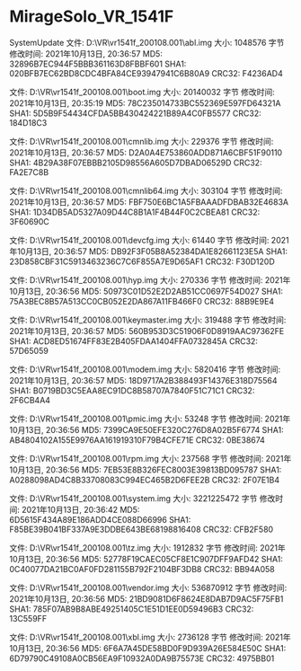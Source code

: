 # MirageSolo_VR_1541F
SystemUpdate
文件: D:\VR\vr1541f_200108.001\abl.img
大小: 1048576 字节
修改时间: 2021年10月13日, 20:36:57
MD5: 32896B7EC944F5BBB361163D8FBBF601
SHA1: 020BFB7EC62BD8CDC4BFA84CE93947941C6B80A9
CRC32: F4236AD4

文件: D:\VR\vr1541f_200108.001\boot.img
大小: 20140032 字节
修改时间: 2021年10月13日, 20:35:19
MD5: 78C235014733BC552369E597FD64321A
SHA1: 5D5B9F54434CFDA5BB430424221B89A4C0FB5577
CRC32: 184D18C3

文件: D:\VR\vr1541f_200108.001\cmnlib.img
大小: 229376 字节
修改时间: 2021年10月13日, 20:36:57
MD5: D2A0A4E753860ADD871A6CBF51F90110
SHA1: 4B29A38F07EBBB2105D98556A605D7DBAD06529D
CRC32: FA2E7C8B

文件: D:\VR\vr1541f_200108.001\cmnlib64.img
大小: 303104 字节
修改时间: 2021年10月13日, 20:36:57
MD5: FBF750E6BC1A5FBAAADFDBAB32E4683A
SHA1: 1D34DB5AD5327A09D44C8B1A1F4B44F0C2CBEA81
CRC32: 3F60690C

文件: D:\VR\vr1541f_200108.001\devcfg.img
大小: 61440 字节
修改时间: 2021年10月13日, 20:36:57
MD5: DB92F3F05B8A52384DA1E82661123E5A
SHA1: 23D858CBF31C5913463236C7C6F855A7E9D65AF1
CRC32: F30D120D

文件: D:\VR\vr1541f_200108.001\hyp.img
大小: 270336 字节
修改时间: 2021年10月13日, 20:36:56
MD5: 50973C01D52E2D2AB51CC0697F54D027
SHA1: 75A3BEC8B57A513CC0CB052E2DA867A11FB466F0
CRC32: 88B9E9E4

文件: D:\VR\vr1541f_200108.001\keymaster.img
大小: 319488 字节
修改时间: 2021年10月13日, 20:36:57
MD5: 560B953D3C51906F0D8919AAC97362FE
SHA1: ACD8ED51674FF83E2B405FDAA1404FFA0732845A
CRC32: 57D65059

文件: D:\VR\vr1541f_200108.001\modem.img
大小: 5820416 字节
修改时间: 2021年10月13日, 20:36:57
MD5: 18D9717A2B388493F14376E318D75564
SHA1: B0719BD3C5EAA8EC91DC8B58707A7840F51C71C1
CRC32: 2F6CB4A4

文件: D:\VR\vr1541f_200108.001\pmic.img
大小: 53248 字节
修改时间: 2021年10月13日, 20:36:56
MD5: 7399CA9E50EFE320C276D8A02B5F6774
SHA1: AB4804102A155E9976AA161919310F79B4CFE71E
CRC32: 0BE38674

文件: D:\VR\vr1541f_200108.001\rpm.img
大小: 237568 字节
修改时间: 2021年10月13日, 20:36:56
MD5: 7EB53E8B326FEC8003E39813BD095787
SHA1: A0288098AD4C8B33708083C994EC465B2D6FEE2B
CRC32: 2F07E1B4

文件: D:\VR\vr1541f_200108.001\system.img
大小: 3221225472 字节
修改时间: 2021年10月13日, 20:36:42
MD5: 6D5615F434A89E186ADD4CE088D66996
SHA1: F85BE39B041BF337A9E3DDBE643BE68198816408
CRC32: CFB2F580

文件: D:\VR\vr1541f_200108.001\tz.img
大小: 1912832 字节
修改时间: 2021年10月13日, 20:36:56
MD5: 52778F19CAEC05CF8E1C907DFF9AFD42
SHA1: 0C40077DA21BC0AF0FD281155B792F2104BF3DB8
CRC32: BB94A058

文件: D:\VR\vr1541f_200108.001\vendor.img
大小: 536870912 字节
修改时间: 2021年10月13日, 20:36:56
MD5: 21BD9081D6F8624E8DAB7D9AC5F75FB1
SHA1: 785F07AB9B8ABE49251405C1E51D1EE0D59496B3
CRC32: 13C559FF

文件: D:\VR\vr1541f_200108.001\xbl.img
大小: 2736128 字节
修改时间: 2021年10月13日, 20:36:56
MD5: 6F6A7A45DE58BD0F9D939A26E584E50C
SHA1: 6D79790C49108A0CB56EA9F10932A0DA9B75573E
CRC32: 4975BB01

